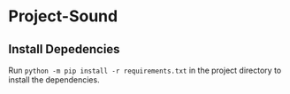 # Project-Sound

## Install Depedencies
Run `python -m pip install -r requirements.txt` in the project directory to install the dependencies.